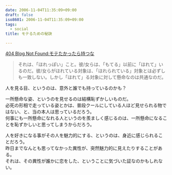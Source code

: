 ```yaml
---
date: 2006-11-04T11:35:09+09:00
draft: false
iso8601: 2006-11-04T11:35:09+09:00
tags:
  - social
title: モテるための秘訣

---
```


[404 Blog Not Found:モテたかったら持つな](http://blog.livedoor.jp/dankogai/archives/50673564.html)

> それは、「ほれっぽい」こと。彼/女らは、「もてる」以前に「ほれて」いるのだ。彼/女らがほれている対象は、「ほれられている」対象とは必ずしも一致しない。しかし「ほれて」る対象に対して懸命なのは共通なのだ。

人を見る目、というのは、意外と誰でも持っているのかも？

一所懸命な姿、というのを見せるのは結構恥ずかしいものだ。  
必死の形相で走っている姿とかは、普段クールにしている人ほど見せられる物ではない、と、当の本人は思っているだろう。  
何事にも一所懸命になれる人というのを羨ましく感じるのは、一所懸命になることを恥ずかしいと思ってしまうからだろう。

人を好きになる事がその人を魅力的にする、というのは、身近に感じられることだろう。  
昨日までなんとも思ってなかった異性が、突然魅力的に見えたりすることがある。  
それは、その異性が誰かに恋をした、ということに気づいた証なのかもしれない。
